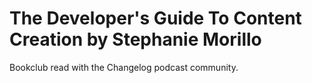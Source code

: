 # The Developer's Guide To Content Creation by Stephanie Morillo

Bookclub read with the Changelog podcast community.


